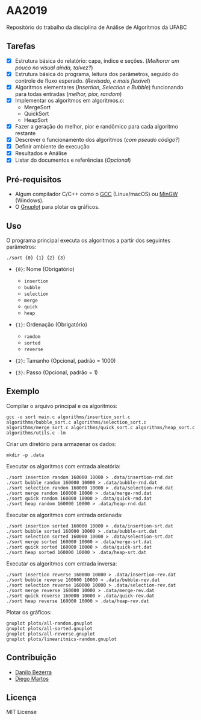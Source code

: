 # AA2019

Repositório do trabalho da disciplina de Análise de Algoritmos da UFABC

## Tarefas

- [x] Estrutura básica do relatório: capa, índice e seções. (_Melhorar um pouco no visual ainda, talvez?_)
- [x] Estrutura básica do programa, leitura dos parâmetros, seguido do controle de fluxo esperado. (_Revisado, e mais flexível_)
- [x] Algoritmos elementares (_Insertion, Selection e Bubble_) funcionando para todas entradas (_melhor, pior, random_)
- [x] Implementar os algoritmos em algoritmos.c:
  - MergeSort
  - QuickSort
  - HeapSort
- [x] Fazer a geração do melhor, pior e randômico para cada algoritmo restante
- [x] Descrever o funcionamento dos algoritmos (_com pseudo código?_)
- [x] Definir ambiente de execução
- [x] Resultados e Análise
- [x] Listar do documentos e referências (_Opcional_)

## Pré-requisitos

- Algum compilador C/C++ como o [GCC](https://gcc.gnu.org/) (Linux/macOS) ou [MinGW](http://www.mingw.org/) (Windows).
- O [Gnuplot](http://www.gnuplot.info/) para plotar os gráficos.

## Uso

O programa principal executa os algoritmos a partir dos seguintes parâmetros:

```shell
./sort {0} {1} {2} {3}
```

- `{0}`: Nome (Obrigatório)
  - `insertion`
  - `bubble`
  - `selection`
  - `merge`
  - `quick`
  - `heap`

- `{1}`: Ordenação (Obrigatório)
  - `random`
  - `sorted`
  - `reverse`

- `{2}`: Tamanho (Opcional, padrão = 1000)

- `{3}`: Passo (Opcional, padrão = 1)

## Exemplo

Compilar o arquivo principal e os algoritmos:

```shell
gcc -o sort main.c algorithms/insertion_sort.c algorithms/bubble_sort.c algorithms/selection_sort.c algorithms/merge_sort.c algorithms/quick_sort.c algorithms/heap_sort.c algorithms/utils.c -lm
```

Criar um diretório para armazenar os dados:

```shell
mkdir -p .data
```

Executar os algoritmos com entrada aleatória:

```shell
./sort insertion random 160000 10000 > .data/insertion-rnd.dat
./sort bubble random 160000 10000 > .data/bubble-rnd.dat
./sort selection random 160000 10000 > .data/selection-rnd.dat
./sort merge random 160000 10000 > .data/merge-rnd.dat
./sort quick random 160000 10000 > .data/quick-rnd.dat
./sort heap random 160000 10000 > .data/heap-rnd.dat
```

Executar os algoritmos com entrada ordenada:

```shell
./sort insertion sorted 160000 10000 > .data/insertion-srt.dat
./sort bubble sorted 160000 10000 > .data/bubble-srt.dat
./sort selection sorted 160000 10000 > .data/selection-srt.dat
./sort merge sorted 160000 10000 > .data/merge-srt.dat
./sort quick sorted 160000 10000 > .data/quick-srt.dat
./sort heap sorted 160000 10000 > .data/heap-srt.dat
```

Executar os algoritmos com entrada inversa:

```shell
./sort insertion reverse 160000 10000 > .data/insertion-rev.dat
./sort bubble reverse 160000 10000 > .data/bubble-rev.dat
./sort selection reverse 160000 10000 > .data/selection-rev.dat
./sort merge reverse 160000 10000 > .data/merge-rev.dat
./sort quick reverse 160000 10000 > .data/quick-rev.dat
./sort heap reverse 160000 10000 > .data/heap-rev.dat
```

Plotar os gráficos:

```shell
gnuplot plots/all-random.gnuplot
gnuplot plots/all-sorted.gnuplot
gnuplot plots/all-reverse.gnuplot
gnuplot plots/linearitmics-random.gnuplot
```

## Contribuição

- [Danilo Bezerra](https://github.com/danilobezerra)
- [Diego Martos](https://github.com/dmb42odyssey)

## Licença

MIT License
